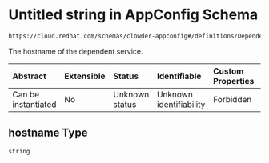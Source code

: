 # Untitled string in AppConfig Schema

```txt
https://cloud.redhat.com/schemas/clowder-appconfig#/definitions/DependencyEndpoint/properties/hostname
```

The hostname of the dependent service.

| Abstract            | Extensible | Status         | Identifiable            | Custom Properties | Additional Properties | Access Restrictions | Defined In                                                   |
| :------------------ | :--------- | :------------- | :---------------------- | :---------------- | :-------------------- | :------------------ | :----------------------------------------------------------- |
| Can be instantiated | No         | Unknown status | Unknown identifiability | Forbidden         | Allowed               | none                | [schema.json*](../../out/schema.json "open original schema") |

## hostname Type

`string`
